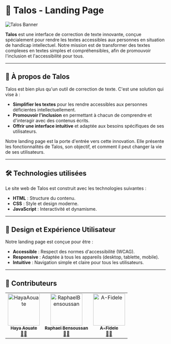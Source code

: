 # 🚀 Talos - Landing Page

![Talos Banner](https://via.placeholder.com/1200x400.png?text=Talos+Landing+Page) <!-- Remplacez par une bannière personnalisée -->

**Talos** est une interface de correction de texte innovante, conçue spécialement pour rendre les textes accessibles aux personnes en situation de handicap intellectuel. Notre mission est de transformer des textes complexes en textes simples et compréhensibles, afin de promouvoir l'inclusion et l'accessibilité pour tous.

---

## 🌟 À propos de Talos

Talos est bien plus qu'un outil de correction de texte. C'est une solution qui vise à :
- **Simplifier les textes** pour les rendre accessibles aux personnes déficientes intellectuellement.
- **Promouvoir l'inclusion** en permettant à chacun de comprendre et d'interagir avec des contenus écrits.
- **Offrir une interface intuitive** et adaptée aux besoins spécifiques de ses utilisateurs.

Notre landing page est la porte d'entrée vers cette innovation. Elle présente les fonctionnalités de Talos, son objectif, et comment il peut changer la vie de ses utilisateurs.

---

## 🛠️ Technologies utilisées

Le site web de Talos est construit avec les technologies suivantes :
- **HTML** : Structure du contenu.
- **CSS** : Style et design moderne.
- **JavaScript** : Interactivité et dynamisme.

---

## 🎨 Design et Expérience Utilisateur

Notre landing page est conçue pour être :
- **Accessible** : Respect des normes d'accessibilité (WCAG).
- **Responsive** : Adaptée à tous les appareils (desktop, tablette, mobile).
- **Intuitive** : Navigation simple et claire pour tous les utilisateurs.

---

## 👥 Contributeurs

<table align="center">
  <tr>
    <td align="center">
      <a href="https://github.com/HayaAouate">
        <img src="https://avatars.githubusercontent.com/HayaAouate" width="100px;" alt="HayaAouate"/>
        <br />
        <sub><b>Haya Aouate</b></sub>
      </a>
      <br />
      <a href="https://github.com/HayaAouate" title="GitHub">👩‍💻</a>
    </td>
    <td align="center">
      <a href="https://github.com/RaphaelBensoussan">
        <img src="https://avatars.githubusercontent.com/RaphaelBensoussan" width="100px;" alt="RaphaelBensoussan"/>
        <br />
        <sub><b>Raphael Bensoussan</b></sub>
      </a>
      <br />
      <a href="https://github.com/RaphaelBensoussan" title="GitHub">👨‍💻</a>
    </td>
    <td align="center">
      <a href="https://github.com/A-Fidele">
        <img src="https://avatars.githubusercontent.com/A-Fidele" width="100px;" alt="A-Fidele"/>
        <br />
        <sub><b>A-Fidele</b></sub>
      </a>
      <br />
      <a href="https://github.com/A-Fidele" title="GitHub">👨‍💻</a>
    </td>
  </tr>
</table>
